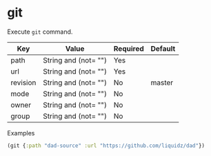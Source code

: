 # git

Execute `git` command.

| Key | Value | Required | Default |
| --- | ----- | -------- | ------- |
| path | String and (not= "") | Yes |  |
| url | String and (not= "") | Yes |  |
| revision | String and (not= "") | No | master |
| mode | String and (not= "") | No |  |
| owner | String and (not= "") | No |  |
| group | String and (not= "") | No |  |

Examples
```clojure
(git {:path "dad-source" :url "https://github.com/liquidz/dad"})
```